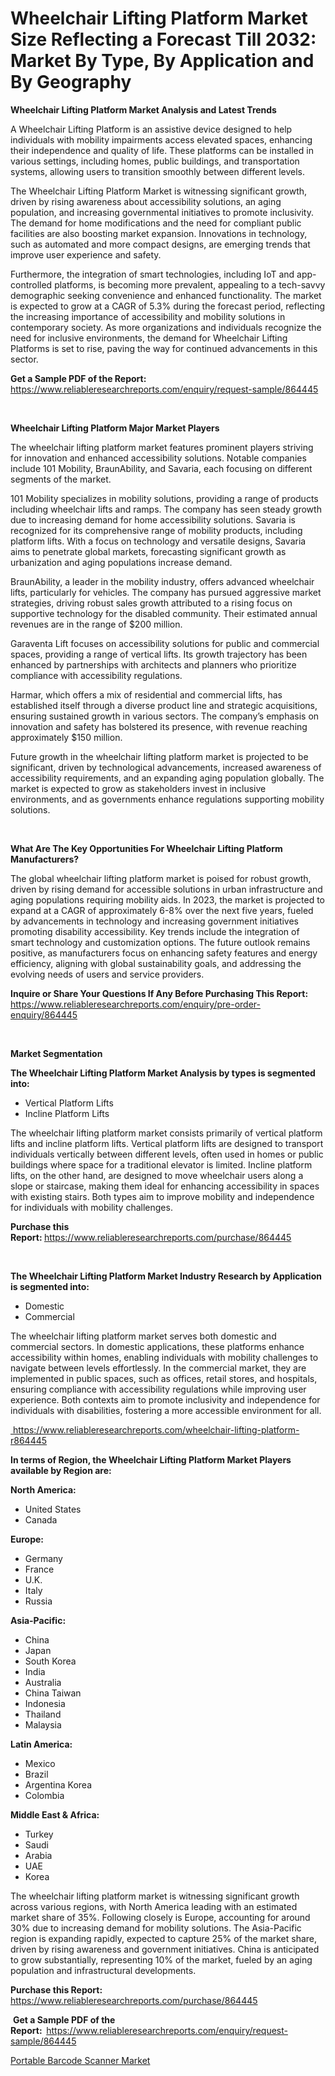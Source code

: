 <p><h1>Wheelchair Lifting Platform Market Size Reflecting a Forecast Till 2032: Market By Type, By Application and By Geography</h1></p><p><strong>Wheelchair Lifting Platform Market Analysis and Latest Trends</strong></p>
<p><p>A Wheelchair Lifting Platform is an assistive device designed to help individuals with mobility impairments access elevated spaces, enhancing their independence and quality of life. These platforms can be installed in various settings, including homes, public buildings, and transportation systems, allowing users to transition smoothly between different levels.</p><p>The Wheelchair Lifting Platform Market is witnessing significant growth, driven by rising awareness about accessibility solutions, an aging population, and increasing governmental initiatives to promote inclusivity. The demand for home modifications and the need for compliant public facilities are also boosting market expansion. Innovations in technology, such as automated and more compact designs, are emerging trends that improve user experience and safety.</p><p>Furthermore, the integration of smart technologies, including IoT and app-controlled platforms, is becoming more prevalent, appealing to a tech-savvy demographic seeking convenience and enhanced functionality. The market is expected to grow at a CAGR of 5.3% during the forecast period, reflecting the increasing importance of accessibility and mobility solutions in contemporary society. As more organizations and individuals recognize the need for inclusive environments, the demand for Wheelchair Lifting Platforms is set to rise, paving the way for continued advancements in this sector.</p></p>
<p><strong>Get a Sample PDF of the Report:&nbsp;</strong> <a href="https://www.reliableresearchreports.com/enquiry/request-sample/864445?utm_campaign=3360&utm_medium=2&utm_source=Github&utm_content=ia&utm_term=10042025&utm_id=wheelchair-lifting-platform">https://www.reliableresearchreports.com/enquiry/request-sample/864445</a></p>
<p>&nbsp;</p>
<p><strong>Wheelchair Lifting Platform Major Market Players</strong></p>
<p><p>The wheelchair lifting platform market features prominent players striving for innovation and enhanced accessibility solutions. Notable companies include 101 Mobility, BraunAbility, and Savaria, each focusing on different segments of the market.</p><p>101 Mobility specializes in mobility solutions, providing a range of products including wheelchair lifts and ramps. The company has seen steady growth due to increasing demand for home accessibility solutions. Savaria is recognized for its comprehensive range of mobility products, including platform lifts. With a focus on technology and versatile designs, Savaria aims to penetrate global markets, forecasting significant growth as urbanization and aging populations increase demand.</p><p>BraunAbility, a leader in the mobility industry, offers advanced wheelchair lifts, particularly for vehicles. The company has pursued aggressive market strategies, driving robust sales growth attributed to a rising focus on supportive technology for the disabled community. Their estimated annual revenues are in the range of $200 million.</p><p>Garaventa Lift focuses on accessibility solutions for public and commercial spaces, providing a range of vertical lifts. Its growth trajectory has been enhanced by partnerships with architects and planners who prioritize compliance with accessibility regulations.</p><p>Harmar, which offers a mix of residential and commercial lifts, has established itself through a diverse product line and strategic acquisitions, ensuring sustained growth in various sectors. The company’s emphasis on innovation and safety has bolstered its presence, with revenue reaching approximately $150 million.</p><p>Future growth in the wheelchair lifting platform market is projected to be significant, driven by technological advancements, increased awareness of accessibility requirements, and an expanding aging population globally. The market is expected to grow as stakeholders invest in inclusive environments, and as governments enhance regulations supporting mobility solutions.</p></p>
<p>&nbsp;</p>
<p><strong>What Are The Key Opportunities For Wheelchair Lifting Platform Manufacturers?</strong></p>
<p><p>The global wheelchair lifting platform market is poised for robust growth, driven by rising demand for accessible solutions in urban infrastructure and aging populations requiring mobility aids. In 2023, the market is projected to expand at a CAGR of approximately 6-8% over the next five years, fueled by advancements in technology and increasing government initiatives promoting disability accessibility. Key trends include the integration of smart technology and customization options. The future outlook remains positive, as manufacturers focus on enhancing safety features and energy efficiency, aligning with global sustainability goals, and addressing the evolving needs of users and service providers.</p></p>
<p><strong>Inquire or Share Your Questions If Any Before Purchasing This Report:</strong> <a href="https://www.reliableresearchreports.com/enquiry/pre-order-enquiry/864445?utm_campaign=3360&utm_medium=2&utm_source=Github&utm_content=ia&utm_term=10042025&utm_id=wheelchair-lifting-platform">https://www.reliableresearchreports.com/enquiry/pre-order-enquiry/864445</a></p>
<p>&nbsp;</p>
<p><strong>Market Segmentation</strong></p>
<p><strong>The Wheelchair Lifting Platform Market Analysis by types is segmented into:</strong></p>
<p><ul><li>Vertical Platform Lifts</li><li>Incline Platform Lifts</li></ul></p>
<p><p>The wheelchair lifting platform market consists primarily of vertical platform lifts and incline platform lifts. Vertical platform lifts are designed to transport individuals vertically between different levels, often used in homes or public buildings where space for a traditional elevator is limited. Incline platform lifts, on the other hand, are designed to move wheelchair users along a slope or staircase, making them ideal for enhancing accessibility in spaces with existing stairs. Both types aim to improve mobility and independence for individuals with mobility challenges.</p></p>
<p><strong>Purchase this Report:&nbsp;</strong><a href="https://www.reliableresearchreports.com/purchase/864445?utm_campaign=3360&utm_medium=2&utm_source=Github&utm_content=ia&utm_term=10042025&utm_id=wheelchair-lifting-platform">https://www.reliableresearchreports.com/purchase/864445</a></p>
<p>&nbsp;</p>
<p><strong>The Wheelchair Lifting Platform Market Industry Research by Application is segmented into:</strong></p>
<p><ul><li>Domestic</li><li>Commercial</li></ul></p>
<p><p>The wheelchair lifting platform market serves both domestic and commercial sectors. In domestic applications, these platforms enhance accessibility within homes, enabling individuals with mobility challenges to navigate between levels effortlessly. In the commercial market, they are implemented in public spaces, such as offices, retail stores, and hospitals, ensuring compliance with accessibility regulations while improving user experience. Both contexts aim to promote inclusivity and independence for individuals with disabilities, fostering a more accessible environment for all.</p></p>
<p><a href="https://www.reliableresearchreports.com/wheelchair-lifting-platform-r864445?utm_campaign=3360&utm_medium=2&utm_source=Github&utm_content=ia&utm_term=10042025&utm_id=wheelchair-lifting-platform">&nbsp;https://www.reliableresearchreports.com/wheelchair-lifting-platform-r864445</a></p>
<p><strong>In terms of Region, the Wheelchair Lifting Platform Market Players available by Region are:</strong></p>
<p>
    <p> <strong> North America: </strong>
        <ul>
            <li>United States</li>
            <li>Canada</li>
        </ul>
        </p> 
    <p> <strong> Europe: </strong>
        <ul>
            <li>Germany</li>
            <li>France</li>
            <li>U.K.</li>
            <li>Italy</li>
            <li>Russia</li>
        </ul>
        </p> 
    <p> <strong> Asia-Pacific: </strong>
        <ul>
            <li>China</li>
            <li>Japan</li>
            <li>South Korea</li>
            <li>India</li>
            <li>Australia</li>
            <li>China Taiwan</li>
            <li>Indonesia</li>
            <li>Thailand</li>
            <li>Malaysia</li>
        </ul>
        </p> 
    <p> <strong> Latin America: </strong>
        <ul>
            <li>Mexico</li>
            <li>Brazil</li>
            <li>Argentina Korea</li>
            <li>Colombia</li>
        </ul>
        </p> 
    <p> <strong> Middle East & Africa: </strong>
        <ul>
            <li>Turkey</li>
            <li>Saudi</li>
            <li>Arabia</li>
            <li>UAE</li>
            <li>Korea</li>
        </ul>
    </p>
    </p>
<p><p>The wheelchair lifting platform market is witnessing significant growth across various regions, with North America leading with an estimated market share of 35%. Following closely is Europe, accounting for around 30% due to increasing demand for mobility solutions. The Asia-Pacific region is expanding rapidly, expected to capture 25% of the market share, driven by rising awareness and government initiatives. China is anticipated to grow substantially, representing 10% of the market, fueled by an aging population and infrastructural developments.</p></p>
<p><strong>Purchase this Report: </strong><a href="https://www.reliableresearchreports.com/purchase/864445?utm_campaign=3360&utm_medium=2&utm_source=Github&utm_content=ia&utm_term=10042025&utm_id=wheelchair-lifting-platform">https://www.reliableresearchreports.com/purchase/864445</a></p>
<p>&nbsp;<strong>Get a Sample PDF of the Report:&nbsp;&nbsp;</strong><a href="https://www.reliableresearchreports.com/enquiry/request-sample/864445?utm_campaign=3360&utm_medium=2&utm_source=Github&utm_content=ia&utm_term=10042025&utm_id=wheelchair-lifting-platform">https://www.reliableresearchreports.com/enquiry/request-sample/864445</a></p>
<p><strong></strong></p>
<p><p><a href="https://github.com/hunanuzmez/Market-Research-Report-List-1/blob/main/portable-barcode-scanner-market.md?utm_campaign=3360&utm_medium=2&utm_source=Github&utm_content=ia&utm_term=10042025&utm_id=wheelchair-lifting-platform">Portable Barcode Scanner Market</a></p></p>
